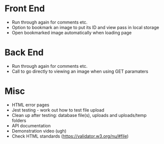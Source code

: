 # Front End

- Run through again for comments etc.
- Option to bookmark an image to put its ID and view pass in local storage
- Open bookmarked image automatically when loading page

# Back End

- Run through again for comments etc.
- Call to go directly to viewing an image when using GET paramaters

# Misc

- HTML error pages
- Jest testing - work out how to test file upload
- Clean up after testing: database file(s), uploads and uploads/temp folders
- API documentation
- Demonstration video (ugh)
- Check HTML standards (https://validator.w3.org/nu/#file)
